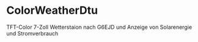 # ColorWeatherDtu
TFT-Color 7-Zoll Wetterstaion nach G6EJD und Anzeige von Solarenergie und Stromverbrauch
